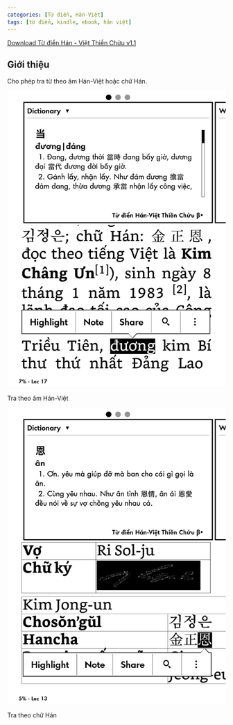 ```yaml
---
categories: [Từ điển, Hán-Việt]
tags: [từ điển, kindle, ebook, hán việt]
---
```


[Download Từ điển Hán - Việt Thiền Chửu v1.1](https://github.com/catusf/tudien/releases/download/v1.1/TudienThienChuu.mobi)

## Giới thiệu

Cho phép tra từ theo âm Hán-Việt hoặc chữ Hán.

<img src="/assets/img/thienchuu-amhanviet.png" alt="Tra theo âm Hán-Việt" style="width: 600px;"/>

Tra theo âm Hán-Việt


<img src="/assets/img/thienchuu-amhan.png" alt="Tra theo chữ Hán" style="width: 600px;"/>

Tra theo chữ Hán
